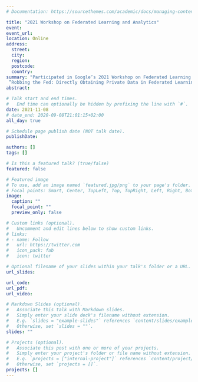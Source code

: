 ```yaml
---
# Documentation: https://sourcethemes.com/academic/docs/managing-content/

title: "2021 Workshop on Federated Learning and Analytics"
event:
event_url:
location: Online
address:
  street:
  city:
  region:
  postcode:
  country:
summary: "Participated in Google’s 2021 Workshop on Federated Learning and Analytics and presented a poster for our recent work
 ”Robbing the Fed: Directly Obtaining Private Data in Federated Learning with Modified Models”."
abstract:

# Talk start and end times.
#   End time can optionally be hidden by prefixing the line with `#`.
date: 2021-11-08
# date_end: 2020-09-08T21:01:15+02:00
all_day: true

# Schedule page publish date (NOT talk date).
publishDate:

authors: []
tags: []

# Is this a featured talk? (true/false)
featured: false

# Featured image
# To use, add an image named `featured.jpg/png` to your page's folder.
# Focal points: Smart, Center, TopLeft, Top, TopRight, Left, Right, BottomLeft, Bottom, BottomRight.
image:
  caption: ""
  focal_point: ""
  preview_only: false

# Custom links (optional).
#   Uncomment and edit lines below to show custom links.
# links:
# - name: Follow
#   url: https://twitter.com
#   icon_pack: fab
#   icon: twitter

# Optional filename of your slides within your talk's folder or a URL.
url_slides:

url_code:
url_pdf:
url_video:

# Markdown Slides (optional).
#   Associate this talk with Markdown slides.
#   Simply enter your slide deck's filename without extension.
#   E.g. `slides = "example-slides"` references `content/slides/example-slides.md`.
#   Otherwise, set `slides = ""`.
slides: ""

# Projects (optional).
#   Associate this post with one or more of your projects.
#   Simply enter your project's folder or file name without extension.
#   E.g. `projects = ["internal-project"]` references `content/project/deep-learning/index.md`.
#   Otherwise, set `projects = []`.
projects: []
---
```

